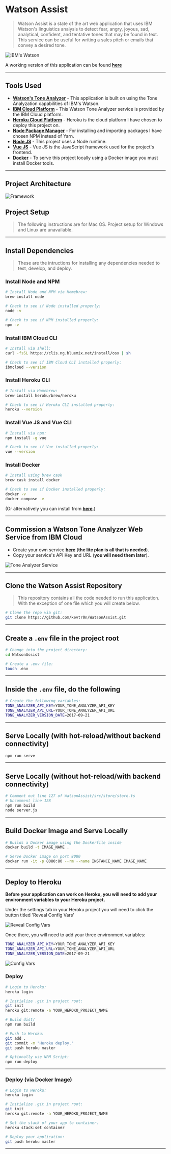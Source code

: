 # Watson Assist

> Watson Assist is a state of the art web application that uses IBM Watson's linguistics analysis to detect fear, angry, joyous, sad, analytical, confident, and tentative tones that may be found in text. This service can be useful for writing a sales pitch or emails that convey a desired tone.

![IBM's Watson](./src/assets/watson_md.png)

A working version of this application can be found **[here](https://watson-assist.herokuapp.com)**

___

## **Tools Used**

* **[Watson's Tone Analyzer](https://www.ibm.com/watson/services/tone-analyzer/)** - This application is built on using the Tone Analyzation capabilities of IBM's Watson.
* **[IBM Cloud Platform](https://www.ibm.com/cloud/)** - This Watson Tone Analyzer service is provided by the IBM Cloud platform.
* **[Heroku Cloud Platform](https://www.heroku.com/)** - Heroku is the cloud platform I have chosen to deploy this project on.
* **[Node Package Manager](https://www.npmjs.com/)** - For installing and importing packages I have chosen NPM instead of Yarn.
* **[Node JS](https://nodejs.org/en/)** - This project uses a Node runtime.
* **[Vue JS](https://vuejs.org/)** - Vue JS is the JavaScript framework used for the project's frontend.
* **[Docker](https://www.docker.com/)** - To serve this project locally using a Docker image you must install Docker tools.

___

## **Project Architecture**

![Framework](./src/assets/diagram.png)

## **Project Setup**

>The following instructions are for Mac OS.
>Project setup for Windows and Linux are unavailable.

___

## **Install Dependencies**

> These are the intructions for installing any dependencies needed to test, develop, and deploy.

### Install Node and NPM

``` bash
# Install Node and NPM via Homebrew:
brew install node

# Check to see if Node installed properly:
node -v

# Check to see if NPM installed properly:
npm -v
```

### Install IBM Cloud CLI

``` bash
# Install via shell:
curl -fsSL https://clis.ng.bluemix.net/install/osx | sh

# Check to see if IBM Cloud CLI installed properly:
ibmcloud --version
```

### Install Heroku CLI

``` bash
# Install via Homebrew:
brew install heroku/brew/heroku

# Check to see if Heroku CLI installed properly:
heroku --version
```

### Install Vue JS and Vue CLI

``` bash
# Install via npm:
npm install -g vue

# Check to see if Vue installed properly:
vue --version
```

### Install Docker

``` bash
# Install using brew cask
brew cask install docker

# Check to see if Docker installed properly:
docker -v
docker-compose -v
```

(Or alternatively you can install from **[here](https://store.docker.com/editions/community/docker-ce-desktop-mac)**.)

___

## Commission a Watson Tone Analyzer Web Service from IBM Cloud

* Create your own service **[here](https://www.ibm.com/watson/services/tone-analyzer/)** (**the lite plan is all that is needed**).
* Copy your service's API Key and URL (**you will need them later**).

![Tone Analyzer Service](./src/assets/tone-analyzer.png)

___

## Clone the Watson Assist Repository

> This repository contains all the code needed to run this application. With the exception of one file which you will create below.

``` bash
# Clone the repo via git:
git clone https://github.com/kevtr0n/WatsonAssist.git
```

___

## Create a ```.env``` file in the project root

``` bash
# Change into the project directory:
cd WatsonAssist

# Create a .env file:
touch .env
```

___

## Inside the ```.env``` file, do the following

``` bash
# Create the following variables:
TONE_ANALYZER_API_KEY=YOUR_TONE_ANALYZER_API_KEY
TONE_ANALYZER_API_URL=YOUR_TONE_ANALYZER_API_URL
TONE_ANALYZER_VERSION_DATE=2017-09-21
```

___

## Serve Locally (with hot-reload/without backend connectivity)

``` bash
npm run serve
```

___

## Serve Locally (without hot-reload/with backend connectivity)

``` bash
# Comment out line 127 of WatsonAssist/src/store/store.ts
# Uncomment line 128
npm run build
node server.js
```

___

## Build Docker Image and Serve Locally

``` bash
# Builds a Docker image using the Dockerfile inside
docker build -t IMAGE_NAME .

# Serve Docker image on port 8080
docker run -it -p 8080:80 --rm --name INSTANCE_NAME IMAGE_NAME
```

___

## Deploy to Heroku

**Before your application can work on Heroku, you will need to add your environment variables to your Heroku project.**

Under the settings tab in your Heroku project you will need to click the button titled 'Reveal Config Vars'

![Reveal Config Vars](./src/assets/button.png)

Once there, you will need to add your three environment variables:

``` bash
TONE_ANALYZER_API_KEY=YOUR_TONE_ANALYZER_API_KEY
TONE_ANALYZER_API_URL=YOUR_TONE_ANALYZER_API_URL
TONE_ANALYZER_VERSION_DATE=2017-09-21
```

![Config Vars](./src/assets/vars.png)

### Deploy

``` bash
# Login to Heroku:
heroku login

# Initialize .git in project root:
git init
heroku git:remote -a YOUR_HEROKU_PROJECT_NAME

# Build dist/
npm run build

# Push to Heroku:
git add .
git commit -m "Heroku deploy."
git push heroku master

# Optionally use NPM Script:
npm run deploy
```

___

### Deploy (via Docker Image)

``` bash
# Login to Heroku:
heroku login

# Initialize .git in project root:
git init
heroku git:remote -a YOUR_HEROKU_PROJECT_NAME

# Set the stack of your app to container.
heroku stack:set container

# Deploy your application:
git push heroku master
```

___